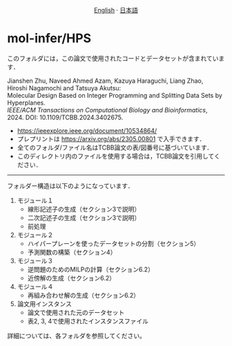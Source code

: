 <p align="center">
  <a href="/HPS/README.md">English</a>
  ·
  <a href="/HPS/README_jp.md">日本語</a>
</p>

# mol-infer/HPS
このフォルダには，この論文で使用されたコードとデータセットが含まれています．

<p>Jianshen Zhu, Naveed Ahmed Azam, Kazuya Haraguchi, Liang Zhao, Hiroshi Nagamochi and Tatsuya Akutsu:<br>
  Molecular Design Based on Integer Programming and Splitting Data Sets by Hyperplanes.<br>
  <i>IEEE/ACM Transactions on Computational Biology and Bioinformatics</i>, 2024. DOI: 10.1109/TCBB.2024.3402675.
</p>

- https://ieeexplore.ieee.org/document/10534864/
- プレプリントは https://arxiv.org/abs/2305.00801 で入手できます．
- 全てのフォルダ/ファイル名はTCBB論文の表/図番号に基づいています．
- このディレクトリ内のファイルを使用する場合は，TCBB論文を引用してください．

-----
フォルダー構造は以下のようになっています．
1. モジュール１
   - 線形記述子の生成（セクション3で説明）
   - 二次記述子の生成（セクション3で説明）
   - 前処理
1. モジュール２
   - ハイパープレーンを使ったデータセットの分割（セクション5）
   - 予測関数の構築（セクション4）
1. モジュール３
   - 逆問題のためのMILPの計算（セクション6.2）
   - 近傍解の生成（セクション6.2）
1. モジュール４
   - 再組み合わせ解の生成（セクション6.2）
1. 論文用インスタンス
   - 論文で使用された元のデータセット
   - 表2, 3, 4で使用されたインスタンスファイル
  
詳細については、各フォルダを参照してください。

